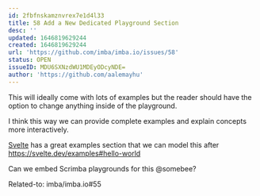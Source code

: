 ```yaml
---
id: 2fbfnskamznvrex7e1d4l33
title: 58 Add a New Dedicated Playground Section
desc: ''
updated: 1646819629244
created: 1646819629244
url: 'https://github.com/imba/imba.io/issues/58'
status: OPEN
issueID: MDU6SXNzdWU1MDEyODcyNDE=
author: 'https://github.com/aalemayhu'
---
```

This will ideally come with lots of examples but the reader should have the option to change anything inside of the playground. 



I think this way we can provide complete examples and explain concepts more interactively.



[Svelte](https://svelte.dev) has a great examples section that we can model this after https://svelte.dev/examples#hello-world



Can we embed Scrimba playgrounds for this @somebee?



Related-to: imba/imba.io#55
